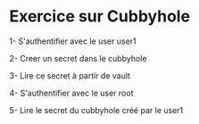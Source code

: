 # Exercice sur Cubbyhole

1- S'authentifier avec le user user1

2- Creer un secret dans le cubbyhole

3- Lire ce secret à partir de vault

4- S'authentifier avec le user root

5- Lire le secret du cubbyhole créé par le user1